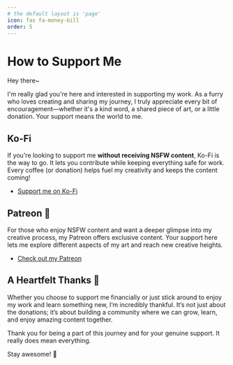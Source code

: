 ```yaml
---
# the default layout is 'page'
icon: fas fa-money-bill
order: 5
---
```


# How to Support Me

Hey there~

I'm really glad you're here and interested in supporting my work. As a furry who loves creating and sharing my journey, I truly appreciate every bit of encouragement—whether it's a kind word, a shared piece of art, or a little donation. Your support means the world to me.

## Ko-Fi

If you're looking to support me **without receiving NSFW content**, Ko-Fi is the way to go. It lets you contribute while keeping everything safe for work. Every coffee (or donation) helps fuel my creativity and keeps the content coming!

- [Support me on Ko-Fi](https://ko-fi.com/wzyss)

## Patreon 🔞

For those who enjoy NSFW content and want a deeper glimpse into my creative process, my Patreon offers exclusive content. Your support here lets me explore different aspects of my art and reach new creative heights.

- [Check out my Patreon](https://www.patreon.com/wzyss)

## A Heartfelt Thanks 🤗

Whether you choose to support me financially or just stick around to enjoy my work and learn something new, I’m incredibly thankful. It’s not just about the donations; it’s about building a community where we can grow, learn, and enjoy amazing content together.

Thank you for being a part of this journey and for your genuine support. It really does mean everything.

Stay awesome! 💛